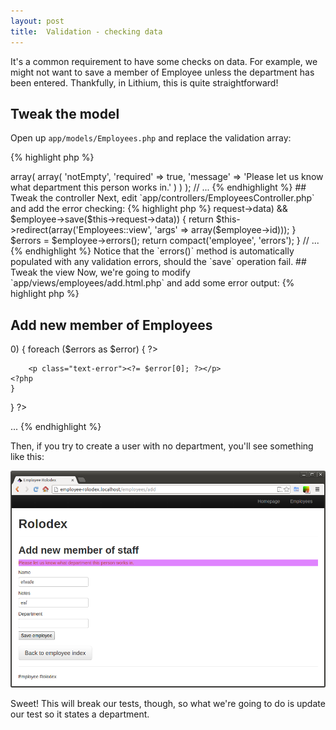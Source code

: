 ```yaml
---
layout: post
title:  Validation - checking data
---
```


It's a common requirement to have some checks on data. For example, we might not want to save a member of Employee unless the department has been entered. Thankfully, in Lithium, this is quite straightforward!

## Tweak the model

Open up `app/models/Employees.php` and replace the validation array:

{% highlight php %}
<?php
namespace app\models;

class Employees extends \lithium\data\Model {
	public $validates = array(
		'department' => array(
			array(
				'notEmpty',
				'required' => true,
				'message' => 'Please let us know what department this person works in.'
			)
		)
	);
// ...
{% endhighlight %}

## Tweak the controller

Next, edit `app/controllers/EmployeesController.php` and add the error checking:

{% highlight php %}
<?php
// ...
	public function add() {
		$employee = Employees::create();
		if (($this->request->data) && $employee->save($this->request->data)) {
			return $this->redirect(array('Employees::view', 'args' => array($employee->id)));
		}

		$errors = $employee->errors();
		return compact('employee', 'errors');
	}
// ...
{% endhighlight %}

Notice that the `errors()` method is automatically populated with any validation errors, should the `save` operation fail.

## Tweak the view

Now, we're going to modify `app/views/employees/add.html.php` and add some error output:

{% highlight php %}
<h2>Add new member of Employees</h2>

<?php
if (count($errors) > 0) {
	foreach ($errors as $error) {
	?>
		<p class="text-error"><?= $error[0]; ?></p>
	<?php
	}
}
?>

...
{% endhighlight %}

Then, if you try to create a user with no department, you'll see something like this:

![Validation](images/validation.png)

Sweet! This will break our tests, though, so what we're going to do is update our test so it states a department.
